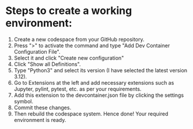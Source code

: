 # Steps to create a working environment:
1. Create a new codespace from your GitHub repository.
2. Press ">" to activate the command and type "Add Dev Container Configuration File".
3. Select it and click "Create new configuration"
4. Click "Show all Definitions".
5. Type "Python3" and select its version (I have selected the latest version 3.12).
6. Go to Extensions at the left and add necessary extensions such as Jupyter, pylint, pytest, etc. as per your requirements.
7. Add this extension to the devcontainer.json file by clicking the settings symbol.
8. Commit these changes.
9. Then rebuild the codespace system. Hence done! Your required environment is ready.
